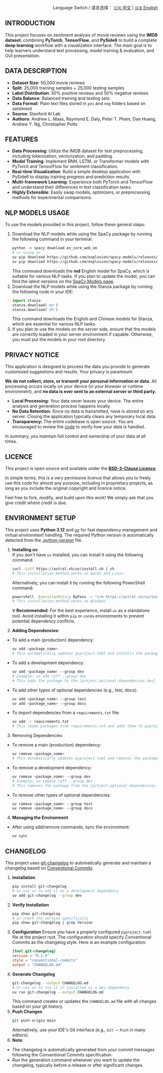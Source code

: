 <p align="right">
  Language Switch / 语言选择：
  <a href="./README.zh-CN.md">🇨🇳 中文</a> | <a href="./README.md">🇬🇧 English</a>
</p>

**INTRODUCTION**
---
This project focuses on sentiment analysis of movie reviews using the **IMDB dataset**, combining **PyTorch**,
**TensorFlow**, and **PySide6** to build a complete **deep learning** workflow with a visualization interface. The main
goal is to help learners understand text processing, model training & evaluation, and GUI presentation.

**DATA DESCRIPTION**
---

+ **Dataset Size**: 50,000 movie reviews
+ **Split**: 25,000 training samples + 25,000 testing samples
+ **Label Distribution**: 50% positive reviews and 50% negative reviews
+ **Data Balance**: Balanced training and testing sets
+ **Data Format**: Plain text files stored in `pos` and `neg` folders based on sentiment
+ **Source**: Stanford AI Lab
+ **Authors**: Andrew L. Maas, Raymond E. Daly, Peter T. Pham, Dan Huang, Andrew Y. Ng, Christopher Potts

**FEATURES**
---

- **Data Processing**: Utilize the IMDB dataset for text preprocessing, including tokenization, vectorization, and
  padding.
- **Model Training**: Implement RNN, LSTM, or Transformer models with PyTorch and TensorFlow for sentiment
  classification.
- **Real-time Visualization**: Build a simple desktop application with PySide6 to display training progress and
  prediction results.
- **Multi-framework Learning**: Experience both PyTorch and TensorFlow and understand their differences in text
  classification tasks.
- **Highly Extensible**: Easily swap models, optimizers, or preprocessing methods for experimental comparisons.

**NLP MODELS USAGE**
---
To use the models provided in this project, follow these general steps:

1. Download the NLP models while using the SpaCy package by running the following command in your terminal:
    ```bash
    python -m spacy download en_core_web_sm
    # or using uv
    uv pip download https://github.com/explosion/spacy-models/releases/download/en_core_web_md-3.8.0/en_core_web_md-3.8.0.tar.gz
    uv pip download https://github.com/explosion/spacy-models/releases/download/zh_core_web_md-3.8.0/zh_core_web_md-3.8.0.tar.gz
    ```
   This command downloads the **md** English model for SpaCy, which is suitable for various NLP tasks. If you plan to
   update the model, you can find the latest versions on
   the [SpaCy Models page](https://github.com/explosion/spacy-models/releases).
2. Download the NLP models while using the Stanza package by running the following code in your IDE:
    ```python
    import stanza
    stanza.download('en')
    stanza.download('zh')
    ```
   This command downloads the English and Chinese models for Stanza, which are essential for various NLP tasks.
3. If you plan to use the models on the server side, ensure that the models are correctly loaded in your server
   environment if capable. Otherwise, you must put the models in your root directory.

**PRIVACY NOTICE**
---

This application is designed to process the data you provide to generate customized suggestions and results. Your
privacy is paramount.

**We do not collect, store, or transmit your personal information or data.** All processing occurs locally on your
device (in your browser or runtime environment), and **no data is ever sent to an external server or third party.**

- **Local Processing:** Your data never leaves your device. The entire analysis and generation process happens locally.
- **No Data Retention:** Since no data is transmitted, none is stored on any server. Closing the application typically
  clears any temporary local data.
- **Transparency:** The entire codebase is open source. You are encouraged to review the [code](./) to verify how your
  data is handled.

In summary, you maintain full control and ownership of your data at all times.

**LICENCE**
---
This project is open source and available under the **[BSD-3-Clause Licence](LICENCE)**.

In simple terms, this is a very permissive licence that allows you to freely use this code for almost any purpose,
including in proprietary projects, as long as you include the original copyright and licence notice.

Feel free to fork, modify, and build upon this work! We simply ask that you give credit where credit is due.

**ENVIRONMENT SETUP**
---
This project uses **Python 3.12** and [uv](https://docs.astral.sh/uv/) for fast dependency management and virtual
environment handling. The required Python version is automatically detected from the [.python-version](.python-version)
file.

1. **Installing uv**:  
   If you don't have `uv` installed, you can install it using the following command:
    ```bash
    curl -LsSf https://astral.sh/uv/install.sh | sh
    # This installation method works on macOS and Linux.
    ```
   Alternatively, you can install it by running the following PowerShell command:
    ```bash
    powershell -ExecutionPolicy ByPass -c "irm https://astral.sh/uv/install.ps1 | iex"
    # This installation method works on Windows.
    ```

   **💡 Recommended**: For the best experience, install `uv` as a standalone tool. Avoid installing it within `pip` or
   `conda` environments to prevent potential dependency conflicts.

2. **Adding Dependencies**:

- To add a main (production) dependency:
    ```bash
    uv add <package_name>
    # This automatically updates pyproject.toml and installs the package
    ```
- To add a development dependency:
    ```bash
    uv add <package_name> --group dev
    # Example: uv add ruff --group dev
    # This adds the package to the [project.optional-dependencies.dev] section automatically
    ```
- To add other types of optional dependencies (e.g., test, docs):
    ```bash
    uv add <package_name> --group test
    uv add <package_name> --group docs
    ```
- To import dependencies from a `requirements.txt` file:
    ```bash
    uv add -r requirements.txt
    # This reads packages from requirements.txt and adds them to pyproject.toml
    ```

3. Removing Dependencies

- To remove a main (production) dependency:
    ```bash
    uv remove <package_name>
    # This automatically updates pyproject.toml and removes the package
    ```
- To remove a development dependency:
    ```bash
    uv remove <package_name> --group dev
    # Example: uv remove ruff --group dev
    # This removes the package from the [project.optional-dependencies.dev] section
    ```
- To remove other types of optional dependencies:
    ```bash
    uv remove <package_name> --group test
    uv remove <package_name> --group docs
    ```

4. **Managing the Environment**

- After using add/remove commands, sync the environment:
    ```bash
    uv sync
    ```

**CHANGELOG**
---
This project uses [git-changelog](https://github.com/pawamoy/git-changelog) to automatically generate and maintain a
changelog based on [Conventional Commits](https://www.conventionalcommits.org/).

1. **Installation**
   ```bash
   pip install git-changelog
   # or use uv to add it as a development dependency
   uv add git-changelog --group dev
   ```
2. **Verify Installation**
   ```bash
   pip show git-changelog
   # or check the version specifically
   pip show git-changelog | grep Version
   ```
3. **Configuration**
   Ensure you have a properly configured `pyproject.toml` file at the project root. The configuration should specify
   Conventional Commits as the changelog style. Here is an example configuration:
   ```toml
   [tool.git-changelog]
   version = "0.1.0"
   style = "conventional-commits"
   output = "CHANGELOG.md"
   ```
4. **Generate Changelog**
   ```bash
   git-changelog --output CHANGELOG.md
   # Or use uv to run it if installed as a dev dependency
   uv run git-changelog --output CHANGELOG.md
   ```
   This command creates or updates the `CHANGELOG.md` file with all changes based on your git history.
5. **Push Changes**
   ```bash
   git push origin main
   ```
   Alternatively, use your IDE's Git interface (e.g., `Git → Push` in many editors).
6. **Note**:

- The changelog is automatically generated from your commit messages following the Conventional Commits specification.
- Run the generation command whenever you want to update the changelog, typically before a release or after significant
  changes.
